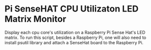 # Pi SenseHAT CPU Utilizaton LED Matrix Monitor
Display each cpu core's utilization on a Raspberry Pi Sense Hat's LED matrix.
To run this script, besides a Raspberry Pi, one will also need to install psutil library and attach a SenseHat board to the Raspberry Pi.


